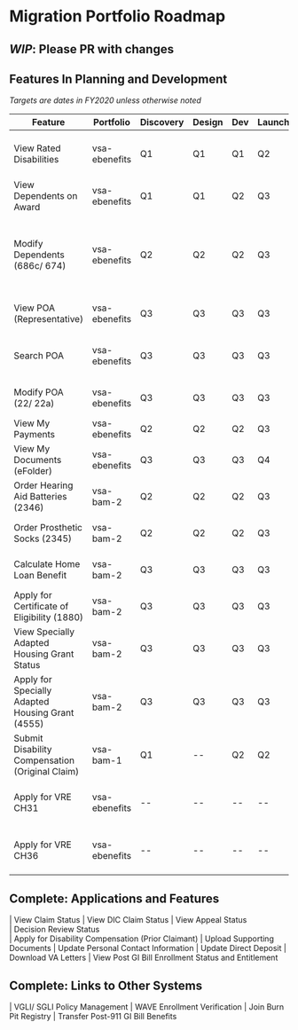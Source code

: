 # Migration Portfolio Roadmap

## _WIP_: Please PR with changes

## Features In Planning and Development

_Targets are dates in FY2020 unless otherwise noted_

| Feature                                             | Portfolio     | Discovery | Design    | Dev       | Launch    | Notes 
| --------------------------------------------------- | ------------- | --------- | --------- | --------- | --------- | -----
| View Rated Disabilities                             | vsa-ebenefits | Q1        | Q1        | Q1        | Q2        | Launch on EVSS; redev to BGS Q3
| View Dependents on Award                            | vsa-ebenefits | Q1        | Q1        | Q2        | Q3        | Launch with Modify
| Modify Dependents (686c/ 674)                       | vsa-ebenefits | Q2        | Q2        | Q2        | Q3        | New dev on full 2018 686c (EBN using 2014 686c)
| View POA (Representative)                           | vsa-ebenefits | Q3        | Q3        | Q3        | Q3        | Lighthouse integration (BGS)
| Search POA                                          | vsa-ebenefits | Q3        | Q3        | Q3        | Q3        | Lighthouse integration (OGC System)
| Modify POA (22/ 22a)                                | vsa-ebenefits | Q3        | Q3        | Q3        | Q3        | Lighthouse integration (BGS)
| View My Payments                                    | vsa-ebenefits | Q2        | Q2        | Q2        | Q3        | BGS integration
| View My Documents (eFolder)                         | vsa-ebenefits | Q3        | Q3        | Q3        | Q4        | BGS integration
| Order Hearing Aid Batteries (2346)                  | vsa-bam-2     | Q2        | Q2        | Q2        | Q3        | New DLC integration required
| Order Prosthetic Socks (2345)                       | vsa-bam-2     | Q2        | Q2        | Q2        | Q3        | New DLC integration required
| Calculate Home Loan Benefit                         | vsa-bam-2     | Q3        | Q3        | Q3        | Q3        | New LGY integration required
| Apply for Certificate of Eligibility (1880)         | vsa-bam-2     | Q3        | Q3        | Q3        | Q3        | New LGY integration required
| View Specially Adapted Housing Grant Status         | vsa-bam-2     | Q3        | Q3        | Q3        | Q3        | New LGY integration required
| Apply for Specially Adapted Housing Grant (4555)    | vsa-bam-2     | Q3        | Q3        | Q3        | Q3        | New LGY integration required
| Submit Disability Compensation (Original Claim)     | vsa-bam-1     | Q1        | --        | Q2        | Q2        | Blocked by MPI updates
| Apply for VRE CH31                                  | vsa-ebenefits | --        | --        | --        | --        | New VRE integration required (blocked)
| Apply for VRE CH36                                  | vsa-ebenefits | --        | --        | --        | --        | New VRE integration required (blocked)



## Complete: Applications and Features

| View Claim Status
| View DIC Claim Status 
| View Appeal Status                         
| Decision Review Status                    
| Apply for Disability Compensation (Prior Claimant)
| Upload Supporting Documents
| Update Personal Contact Information 
| Update Direct Deposit
| Download VA Letters
| View Post GI Bill Enrollment Status and Entitlement

## Complete: Links to Other Systems

| VGLI/ SGLI Policy Management
| WAVE Enrollment Verification
| Join Burn Pit Registry
| Transfer Post-911 GI Bill Benefits
